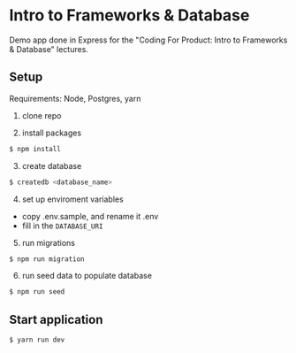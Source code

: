 # Intro to Frameworks & Database

Demo app done in Express for the "Coding For Product: Intro to Frameworks & Database" lectures.


## Setup

Requirements: Node, Postgres, yarn

1. clone repo

2. install packages

```bash
$ npm install
```

3. create database

```bash
$ createdb <database_name>
```

4.  set up enviroment variables
- copy .env.sample, and rename it .env
- fill in the `DATABASE_URI`

5. run migrations

```bash
$ npm run migration

```

6. run seed data to populate database
```bash
$ npm run seed
```
## Start application

```bash
$ yarn run dev
```
